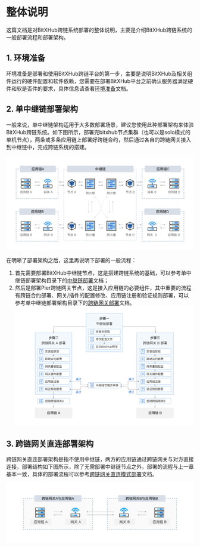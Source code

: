 # 整体说明

这篇文档是对BitXHub跨链系统部署的整体说明，主要是介绍BitXHub跨链系统的一般部署流程和部署架构。

## 1. 环境准备

环境准备是部署和使用BitXHub跨链平台的第一步，主要是说明BitXHub及相关组件运行的硬件配置和软件依赖，您需要在部署BitXHub平台之前确认服务器满足硬件和软是否件的要求，具体信息请查看[环境准备](./env.md)文档。

## 2. 单中继链部署架构

一般来说，单中继链架构适用于大多数部署场景，建议您使用此种部署架构来体验BitXHub跨链系统。如下图所示，部署完bitxhub节点集群（也可以是solo模式的单机节点），两条或多条应用链上部署好跨链合约，然后通过各自的跨链网关接入到中继链中，完成跨链系统的搭建。

![single_bitxhub](../../assets/single_bitxhub.png)

在明晰了部署架构之后，这里再说明下部署的一般流程：

1. 首先需要部署BitXHub中继链节点，这是搭建跨链系统的基础，可以参考单中继链部署架构目录下的[中继链部署](./single_bitxhub/deploy_bitxhub.md)文档；
2. 然后是部署Pier跨链网关节点，这是接入应用链的必要组件，其中重要的流程有跨链合约部署、网关/插件的配置修改、应用链注册和验证规则部署，可以参考单中继链部署架构目录下的[跨链网关部署](./single_bitxhub/deploy_pier.md)文档。
![deploy_flow](../../assets/deploy_flow.png)


## 3. 跨链网关直连部署架构

跨链网关直连部署架构是指不使用中继链，两方的应用链通过跨链网关与对方直接连接，部署结构如下图所示，除了无需部署中继链节点之外，部署的流程与上一章基本一致，具体的部署流程可以参考[跨链网关直连模式部署](./direct_mode_pier/pier_direct_mode_deploy.md)文档。

![direct_pier](../../assets/direct_pier.png)